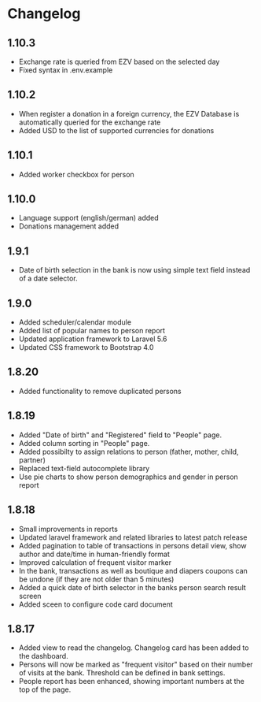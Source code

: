 # Changelog

## 1.10.3

* Exchange rate is queried from EZV based on the selected day
* Fixed syntax in .env.example

## 1.10.2

* When register a donation in a foreign currency, the EZV Database is automatically queried for the exchange rate
* Added USD to the list of supported currencies for donations

## 1.10.1

* Added worker checkbox for person

## 1.10.0

* Language support (english/german) added
* Donations management added

## 1.9.1

* Date of birth selection in the bank is now using simple text field instead of a date selector.

## 1.9.0

* Added scheduler/calendar module
* Added list of popular names to person report
* Updated application framework to Laravel 5.6
* Updated CSS framework to Bootstrap 4.0

## 1.8.20

* Added functionality to remove duplicated persons

## 1.8.19

* Added "Date of birth" and "Registered" field to "People" page.
* Added column sorting in "People" page.
* Added possibilty to assign relations to person (father, mother, child, partner)
* Replaced text-field autocomplete library
* Use pie charts to show person demographics and gender in person report

## 1.8.18

* Small improvements in reports
* Updated laravel framework and related libraries to latest patch release
* Added pagination to table of transactions in persons detail view, show author and date/time in human-friendly format
* Improved calculation of frequent visitor marker
* In the bank, transactions as well as boutique and diapers coupons can be undone (if they are not older than 5 minutes)
* Added a quick date of birth selector in the banks person search result screen
* Added sceen to configure code card document

## 1.8.17

* Added view to read the changelog. Changelog card has been added to the dashboard.
* Persons will now be marked as "frequent visitor" based on their number of visits at the bank. Threshold can be defined in bank settings.
* People report has been enhanced, showing important numbers at the top of the page.
